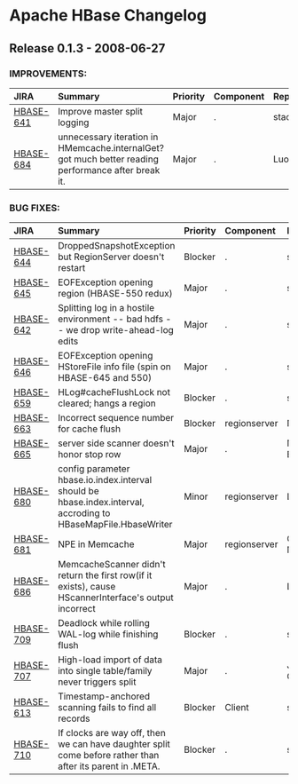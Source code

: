 
<!---
# Licensed to the Apache Software Foundation (ASF) under one
# or more contributor license agreements.  See the NOTICE file
# distributed with this work for additional information
# regarding copyright ownership.  The ASF licenses this file
# to you under the Apache License, Version 2.0 (the
# "License"); you may not use this file except in compliance
# with the License.  You may obtain a copy of the License at
#
#     http://www.apache.org/licenses/LICENSE-2.0
#
# Unless required by applicable law or agreed to in writing, software
# distributed under the License is distributed on an "AS IS" BASIS,
# WITHOUT WARRANTIES OR CONDITIONS OF ANY KIND, either express or implied.
# See the License for the specific language governing permissions and
# limitations under the License.
-->
# Apache HBase Changelog

## Release 0.1.3 - 2008-06-27



### IMPROVEMENTS:

| JIRA | Summary | Priority | Component | Reporter | Contributor |
|:---- |:---- | :--- |:---- |:---- |:---- |
| [HBASE-641](https://issues.apache.org/jira/browse/HBASE-641) | Improve master split logging |  Major | . | stack | stack |
| [HBASE-684](https://issues.apache.org/jira/browse/HBASE-684) | unnecessary iteration in HMemcache.internalGet? got much better reading performance after break it. |  Major | . | Luo Ning |  |


### BUG FIXES:

| JIRA | Summary | Priority | Component | Reporter | Contributor |
|:---- |:---- | :--- |:---- |:---- |:---- |
| [HBASE-644](https://issues.apache.org/jira/browse/HBASE-644) | DroppedSnapshotException but RegionServer doesn't restart |  Blocker | . | stack | stack |
| [HBASE-645](https://issues.apache.org/jira/browse/HBASE-645) | EOFException opening region (HBASE-550 redux) |  Major | . | stack | stack |
| [HBASE-642](https://issues.apache.org/jira/browse/HBASE-642) | Splitting log in a hostile environment -- bad hdfs -- we drop write-ahead-log edits |  Major | . | stack | stack |
| [HBASE-646](https://issues.apache.org/jira/browse/HBASE-646) | EOFException opening HStoreFile info file (spin on HBASE-645 and 550) |  Major | . | stack | stack |
| [HBASE-659](https://issues.apache.org/jira/browse/HBASE-659) | HLog#cacheFlushLock not cleared; hangs a region |  Blocker | . | stack | stack |
| [HBASE-663](https://issues.apache.org/jira/browse/HBASE-663) | Incorrect sequence number for cache flush |  Blocker | regionserver | Ning Li | Jim Kellerman |
| [HBASE-665](https://issues.apache.org/jira/browse/HBASE-665) | server side scanner doesn't honor stop row |  Major | . | Michael Bieniosek | stack |
| [HBASE-680](https://issues.apache.org/jira/browse/HBASE-680) | config parameter hbase.io.index.interval  should be hbase.index.interval, accroding to HBaseMapFile.HbaseWriter |  Minor | regionserver | Luo Ning |  |
| [HBASE-681](https://issues.apache.org/jira/browse/HBASE-681) | NPE in Memcache |  Major | regionserver | Clint Morgan | Jim Kellerman |
| [HBASE-686](https://issues.apache.org/jira/browse/HBASE-686) | MemcacheScanner didn't return the first row(if it exists), cause HScannerInterface's output incorrect |  Major | . | Luo Ning | Jim Kellerman |
| [HBASE-709](https://issues.apache.org/jira/browse/HBASE-709) | Deadlock while rolling WAL-log while finishing flush |  Blocker | . | stack | stack |
| [HBASE-707](https://issues.apache.org/jira/browse/HBASE-707) | High-load import of data into single table/family never triggers split |  Major | . | Jonathan Gray | stack |
| [HBASE-613](https://issues.apache.org/jira/browse/HBASE-613) | Timestamp-anchored scanning fails to find all records |  Blocker | Client | stack | Jim Kellerman |
| [HBASE-710](https://issues.apache.org/jira/browse/HBASE-710) | If clocks are way off, then we can have daughter split come before rather than after its parent in .META. |  Blocker | . | stack | stack |


